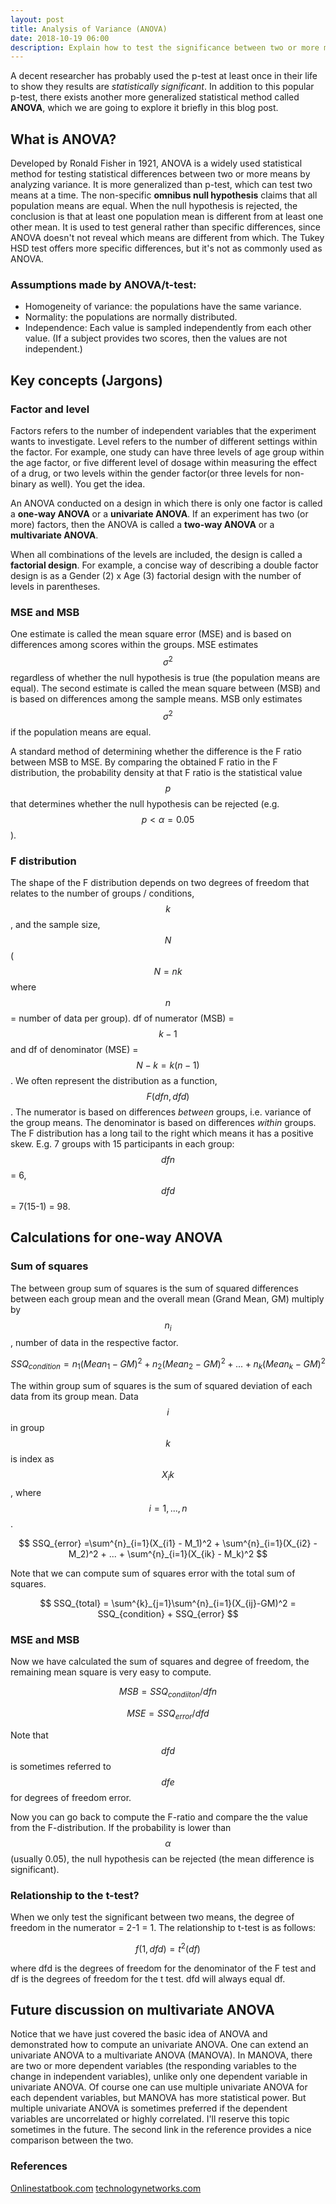 ```yaml
---
layout: post
title: Analysis of Variance (ANOVA)
date: 2018-10-19 06:00
description: Explain how to test the significance between two or more means through analyzing their variances.
---
```


A decent researcher has probably used the p-test at least once in their life to show they results are *statistically significant*. In addition to this popular p-test, there exists another more generalized statistical method called **ANOVA**, which we are going to explore it briefly in this blog post.

## What is ANOVA?

Developed by Ronald Fisher in 1921, ANOVA is a widely used statistical method for testing statistical differences between two or more means by analyzing variance. It is more generalized than p-test, which can test two means at a time. The non-specific **omnibus null hypothesis** claims that all population means are equal. When the null hypothesis is rejected, the conclusion is that at least one population mean is different from at least one other mean. It is used to test general rather than specific differences, since ANOVA doesn't not reveal which means are different from which. The Tukey HSD test offers more specific differences, but it's not as commonly used as ANOVA.

### Assumptions made by ANOVA/t-test:

* Homogeneity of variance: the populations have the same variance.
* Normality: the populations are normally distributed.
* Independence: Each value is sampled independently from each other value. (If a subject provides two scores, then the values are not independent.)

## Key concepts (Jargons)

### Factor and level

Factors refers to the number of independent variables that the experiment wants to investigate. Level refers to the number of different settings within the factor. For example, one study can have three levels of age group within the age factor, or five different level of dosage within measuring the effect of a drug, or two levels within the gender factor(or three levels for non-binary as well). You get the idea.

An ANOVA conducted on a design in which there is only one factor is called a **one-way ANOVA** or a **univariate ANOVA**. If an experiment has two (or more) factors, then the ANOVA is called a **two-way ANOVA** or a **multivariate ANOVA**.

When all combinations of the levels are included, the design is called a **factorial design**. For example, a concise way of describing a double factor design is as a Gender (2) x Age (3) factorial design with the number of levels in parentheses.


### MSE and MSB

One estimate is called the mean square error (MSE) and is based on differences among scores within the groups. MSE estimates $$ \sigma^2 $$ regardless of whether the null hypothesis is true (the population means are equal). The second estimate is called the mean square between (MSB) and is based on differences among the sample means. MSB only estimates $$ \sigma^2 $$ if the population means are equal.

A standard method of determining whether the difference is the F ratio between MSB to MSE. By comparing the obtained F ratio in the F distribution, the probability density at that F ratio is the statistical value $$ p $$ that determines whether the null hypothesis can be rejected (e.g. $$ p < \alpha = 0.05 $$).

### F distribution

The shape of the F distribution depends on two degrees of freedom that relates to the number of groups / conditions, $$ k $$, and the sample size, $$ N $$ ( $$ N = nk $$ where $$ n $$ = number of data per group). df of numerator (MSB) = $$ k-1 $$ and df of denominator (MSE) = $$ N-k = k(n-1) $$ . We often represent the distribution as a function, $$ F(dfn,dfd) $$ . The numerator is based on differences *between* groups, i.e. variance of the group means. The denominator is based on differences *within* groups. The F distribution has a long tail to the right which means it has a positive skew.
E.g. 7 groups with 15 participants in each group: $$ dfn $$ = 6, $$ dfd $$ = 7(15-1) = 98.

## Calculations for one-way ANOVA

### Sum of squares

The between group sum of squares is the sum of squared differences between each group mean and the overall mean (Grand Mean, GM) multiply by $$ n_i $$ , number of data in the respective factor.

 $$
SSQ_{condition} = n_1(Mean_1 - GM)^2 + n_2(Mean_2 -GM)^2 + ... + n_k(Mean_k - GM)^2
 $$

The within group sum of squares is the sum of squared deviation of each data from its group mean. Data $$ i $$ in group $$ k $$ is index as $$ X_ik $$ , where $$ i = 1,...,n $$ .

 $$
SSQ_{error} =\sum^{n}_{i=1}(X_{i1} - M_1)^2 + \sum^{n}_{i=1}(X_{i2} -M_2)^2 + ... + \sum^{n}_{i=1}(X_{ik} - M_k)^2
 $$

Note that we can compute sum of squares error with the total sum of squares.

 $$
SSQ_{total} = \sum^{k}_{j=1}\sum^{n}_{i=1}(X_{ij}-GM)^2 = SSQ_{condition} + SSQ_{error}
 $$

### MSE and MSB

Now we have calculated the sum of squares and degree of freedom, the remaining mean square is very easy to compute.

 $$
MSB = SSQ_{condiiton}/dfn
 $$

 $$
MSE = SSQ_{error}/dfd
 $$

Note that $$ dfd $$ is sometimes referred to $$ dfe $$ for degrees of freedom error.

Now you can go back to compute the F-ratio and compare the the value from the F-distribution. If the probability is lower than $$ \alpha $$ (usually 0.05), the null hypothesis can be rejected (the mean difference is significant).

### Relationship to the t-test?

When we only test the significant between two means, the degree of freedom in the numerator = 2-1 = 1.
The relationship to t-test is as follows:

$$
f(1,dfd) = t^2(df)
$$

where dfd is the degrees of freedom for the denominator of the F test and df is the degrees of freedom for the t test. dfd will always equal df.


## Future discussion on multivariate ANOVA

Notice that we have just covered the basic idea of ANOVA and demonstrated how to compute an univariate ANOVA. One can extend an univariate ANOVA to a multivariate ANOVA (MANOVA). In MANOVA, there are two or more dependent variables (the responding variables to the change in independent variables), unlike only one dependent variable in univariate ANOVA. Of course one can use multiple univariate ANOVA for each dependent variables, but MANOVA has more statistical power. But multiple univariate ANOVA is sometimes preferred if the dependent variables are uncorrelated or highly correlated. I'll reserve this topic sometimes in the future. The second link in the reference provides a nice comparison between the two.

### References

[Onlinestatbook.com](http://onlinestatbook.com/2/analysis_of_variance/anova.pdf)
[technologynetworks.com](https://www.technologynetworks.com/informatics/articles/one-way-vs-two-way-anova-definition-differences-assumptions-and-hypotheses-306553)
